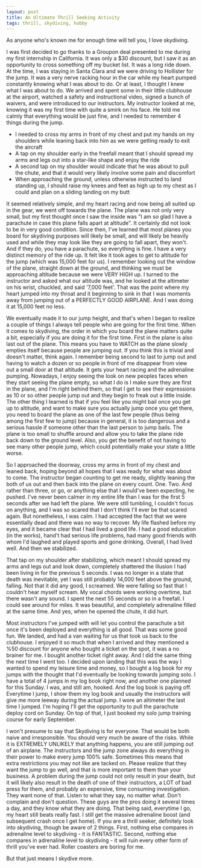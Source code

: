 ```yaml
---
layout: post
title: An Ultimate Thrill Seeking Activity
tags: thrill, skydiving, hobby
---
```


As anyone who's known me for enough time will tell you, I love skydiving. 

I was first decided to go thanks to a Groupon deal presented to me during my first internship in California. It was only a $30 discount, but I saw it as an opportunity to cross something off my bucket list. It was a long ride down. At the time, I was staying in Santa Clara and we were driving to Hollister for the jump. It was a very nerve racking hour in the car while my heart pumped constantly knowing what I was about to do. Or at least, I thought I knew what I was about to do. We arrived and spent some in their little clubhouse at the airport, watched a safety and instructional video, signed a bunch of waivers, and were introduced to our instructors. My instructor looked at me, knowing it was my first time with quite a smirk on his face. He told me calmly that everything would be just fine, and I needed to remember 4 things during the jump. 

 * I needed to cross my arms in front of my chest and put my hands on my shoulders while leaning back into him as we were getting ready to exit the aircraft
 * A tap on my shoulder early in the freefall meant that I should spread my arms and legs out into a star-like shape and enjoy the ride
 * A second tap on my shoulder would indicate that he was about to pull the chute, and that it would very likely involve some pain and discomfort
 * When approaching the ground, unless otherwise instructed to land standing up, I should raise my knees and feet as high up to my chest as I could and plan on a sliding landing on my butt

It seemed relatively simple, and my heart racing and now being all suited up in the gear, we went off towards the plane. The plane was not only very small, but my first thought once I saw the inside was "I am so glad I have a parachute in case this plane falls apart at altitude". It certainly did not look to be in very good condition. Since then, I've learned that most planes you board for skydiving purposes will likely be small, and will likely be heavily used and while they may look like they are going to fall apart, they won't. And if they do, you have a parachute, so everything is fine. I have a very distinct memory of the ride up. It felt like it took ages to get to altitude for the jump (which was 15,000 feet for us). I remember looking out the window of the plane, straight down at the ground, and thinking we must be approaching altitude because we were VERY HIGH up. I turned to the instructor and asked what our altitude was, and he looked at the altimeter on his wrist, chuckled, and said '7,000 feet'. That was the point where my heart jumped into my throat and it beginning to sink in that I was moments away from jumping out of a PERFECTLY GOOD AIRPLANE. And I was doing it at 15,000 feet no less.

We eventually made it to our jump height, and that's when I began to realize a couple of things I always tell people who are going for the first time. When it comes to skydiving, the order in which you board the plane matters quite a bit, especially if you are doing it for the first time. First in the plane is also last out of the plane. This means you have to WATCH as the plane slowly empties itself because people are jumping out. If you think this is trivial and doesn't matter, think again. I remember being second to last to jump out and having to watch a dozen or so people in front of me disappear from view out a small door at that altitude. It gets your heart racing and the adrenaline pumping. Nowadays, I enjoy seeing the look on new peoples faces when they start seeing the plane empty, so what I do is I make sure they are first in the plane, and I'm right behind them, so that I get to see their expressions as 10 or so other people jump out and they begin to freak out a little inside. The other thing I learned is that if you feel like you might bail once you get up to altitude, and want to make sure you actually jump once you get there, you need to board the plane as one of the last few people (thus being among the first few to jump) because in general, it is too dangerous and a serious hassle if someone other than the last person to jump bails. The plane is too small to shuffle around and allow you to take the plane ride back down to the ground level. Also, you get the benefit of not having to see many other people jump, which could potentially make your state a little worse.

So I approached the doorway, cross my arms in front of my chest and leaned back, hoping beyond all hopes that I was ready for what was about to come. The instructor began counting to get me ready, slightly leaning the both of us out and then back into the plane on every count. One. Two. And rather than three, or go, or anything else that I would've been expecting, he pushed. I've never been calmer in my entire life than I was for the first 5 seconds after we had left the plane. We were still tumbling, I couldn't focus on anything, and I was so scared that I don't think I'll ever be that scared again. But nonetheless, I was calm. I had accepted the fact that we were essentially dead and there was no way to recover. My life flashed before my eyes, and it became clear that I had lived a good life. I had a good education (in the works), hand't had serious life problems, had many good friends with whom I'd laughed and played sports and gone drinking. Overall, I had lived well. And then we stabilized.

That tap on my shoulder after stabilizing, which meant I should spread my arms and legs out and look down, completely shattered the illusion I had been living in for the previous 5 seconds. I was no longer in a state that death was inevitable, yet I was still probably 14,000 feet above the ground, falling. Not that it did any good, I screamed. We were falling so fast that I couldn't hear myself scream. My vocal chords were working overtime, but there wasn't any sound. I spent the next 55 seconds or so in a freefall. I could see around for miles. It was beautiful, and completely adrenaline filled at the same time. And yes, when he opened the chute, it did hurt.

Most instructors I've jumped with will let you control the parachute a bit once it's been deployed and everything is all good. That was some good fun. We landed, and had a van waiting for us that took us back to the clubhouse. I enjoyed it so much that when I arrived and they mentioned a %50 discount for anyone who bought a ticket on the spot, it was a no brainer for me. I bought another ticket right away. And I did the same thing the next time I went too. I decided upon landing that this was the way I wanted to spend my leisure time and money, so I bought a log book for my jumps with the thought that I'd eventually be looking towards jumping solo. I have a total of 4 jumps in my log book right now, and another one planned for this Sunday. I was, and still am, hooked. And the log book is paying off. Everytime I jump, I show them my log book and usually the instructors will give me more leeway during the actual jump. I wore an altimeter the last time I jumped. I'm hoping I'll get the opportunity to pull the parachute deploy cord on Sunday. On top of that, I just booked my solo jump training course for early September.

I won't presume to say that Skydiving is for everyone. That would be both naive and irresponsible. You should very much be aware of the risks. While it is EXTREMELY UNLIKELY that anything happens, you are still jumping out of an airplane. The instructors and the jump zone always do everything in their power to make every jump 100% safe. Sometimes this means that extra restrictions you may not like are tacked on. Please realize that they want the jump to go well, and that is more important to them than your business. A problem during the jump could not only result in your death, but it will likely also result in the death of one of their instructors, a LOT of bad press for them, and probably an expensive, time consuming investigation. They want none of that. Listen to what they say, no matter what. Don't complain and don't question. These guys are the pros doing it several times a day, and they know what they are doing. That being said, everytime I go, my heart still beats really fast. I still get the massive adrenaline boost (and subsequent crash once I get home). If you are a thrill seeker, definitely look into skydiving, though be aware of 2 things. First, nothing else compares in adrenaline level to skydiving - it is FANTASTIC. Second, nothing else compares in adrenaline level to skydiving - it will ruin every other form of thrill you've ever had. Roller coasters are boring for me. 

But that just means I skydive more.